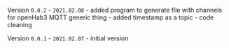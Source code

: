 Version ```0.0.2``` - ```2021.02.08```
    - added program to generate file with channels for openHab3 MQTT generic thing
    - added timestamp as a topic
    - code cleaning

Version ```0.0.1``` - ```2021.02.07```
    - initial version
